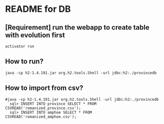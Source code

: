 # README for DB #

## [Requirement] run the webapp to create table with evolution first 
    activator run

## How to run?
    java -cp h2-1.4.191.jar org.h2.tools.Shell -url jdbc:h2:./provincedb

## How to import from csv?
    #java -cp h2-1.4.191.jar org.h2.tools.Shell -url jdbc:h2:./provincedb
	  sql> INSERT INTO province SELECT * FROM CSVREAD('romanized_province.csv');
	  sql> INSERT INTO amphoe SELECT * FROM CSVREAD('romanized_amphoe.csv');



